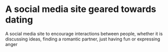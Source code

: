 # A social media site geared towards dating
A social media site to encourage interactions between people, whether it is discussing ideas, finding a romantic partner, just having fun or expressing anger

